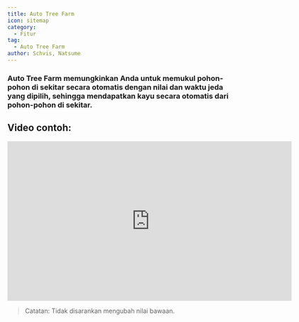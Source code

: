 ```yaml
---
title: Auto Tree Farm
icon: sitemap
category:
  - Fitur
tag:
  - Auto Tree Farm
author: Schvis, Natsume
---
```


### Auto Tree Farm memungkinkan Anda untuk memukul pohon-pohon di sekitar secara otomatis dengan nilai dan waktu jeda yang dipilih, sehingga mendapatkan kayu secara otomatis dari pohon-pohon di sekitar.

## Video contoh:

<iframe width="640" height="360" src="https://www.youtube.com/embed/v95_NOxc4do?list=PL5eI1Tb64p56g27qfYk7VuFTz4FK6YrKa" title="Korepi - Auto Tree Farm" frameborder="0" allow="accelerometer; autoplay; clipboard-write; encrypted-media; gyroscope; picture-in-picture; web-share" allowfullscreen></iframe>

> Catatan: Tidak disarankan mengubah nilai bawaan.